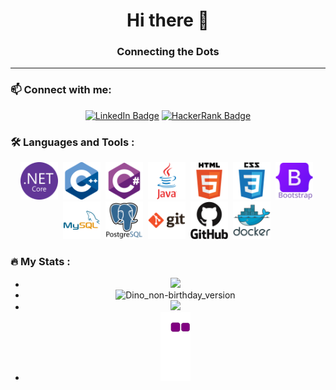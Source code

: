 <div id="header" align="center">
  <h1>Hi there 👋</h1>
</div>
<div id="header" align="center">
  <h3>Connecting the Dots</h3>
</div>

___

### 📫 Connect with me: 
<!-- Connect Buttons -->
<div align="center" display="inline-block">
  <!-- Linkedin button -->
  <a href="https://www.linkedin.com/in/mdinc"><img src="https://img.shields.io/badge/LinkedIn-blue?style=for-the-badge&logo=linkedin&logoColor=white" alt="LinkedIn Badge"/></a>
  <!-- HackerRank button -->
  <a href="https://www.hackerrank.com/dinc_mczp"><img src="https://img.shields.io/badge/-Hackerrank-2EC866?style=for-the-badge&logo=HackerRank&logoColor=white" alt="HackerRank Badge"/></a>
</div>

### :hammer_and_wrench: Languages and Tools :
<!-- Tool Buttons -->
<div align="center" display="inline-block">
  <!-- .Net Core -->
  <a href=""><img src="https://github.com/devicons/devicon/blob/master/icons/dotnetcore/dotnetcore-original.svg" title="dotnetcore" alt="Dotnetcore" width="60" height="60"/></a>&nbsp;
  <!-- C++ -->
  <a href=""><img src="https://github.com/devicons/devicon/blob/master/icons/cplusplus/cplusplus-original.svg" title="cpp" alt="cpp" width="60" height="60"/></a>&nbsp;
  <!-- C# -->
  <a href=""><img src="https://github.com/devicons/devicon/blob/master/icons/csharp/csharp-original.svg" title="csharp" alt="csharp" width="60" height="60"/></a>&nbsp;
  <!-- Java -->
  <a href=""><img src="https://github.com/devicons/devicon/blob/master/icons/java/java-original-wordmark.svg" title="java" alt="java" width="60" height="60"/></a>&nbsp;
  <!-- HTML5 -->
  <a href=""><img src="https://github.com/devicons/devicon/blob/master/icons/html5/html5-original-wordmark.svg" title="HTML5" alt="HTML5" width="60" height="60"/></a>&nbsp;
  <!-- CSS -->
  <a href=""><img src="https://github.com/devicons/devicon/blob/master/icons/css3/css3-original-wordmark.svg" title="css3" alt="css3" width="60" height="60"/></a>&nbsp;
  <!-- Bootstrap -->
  <a href=""><img src="https://github.com/devicons/devicon/blob/master/icons/bootstrap/bootstrap-original-wordmark.svg" title="bootstrap" alt="bootstrap" width="60" height="60"/></a>&nbsp;
  <!-- Mysql -->
  <a href=""><img src="https://github.com/devicons/devicon/blob/master/icons/mysql/mysql-original-wordmark.svg" title="mysql" alt="mysql" width="60" height="60"/></a>&nbsp;
  <!-- Postgresql -->
  <a href=""><img src="https://github.com/devicons/devicon/blob/master/icons/postgresql/postgresql-original-wordmark.svg" title="postgresql" alt="postgresql" width="60" height="60"/></a>&nbsp;
  <!-- Git -->
  <a href=""><img src="https://github.com/devicons/devicon/blob/master/icons/git/git-original-wordmark.svg" title="git" alt="git" width="60" height="60"/></a>&nbsp;
  <!-- Github -->
  <a href=""><img src="https://github.com/devicons/devicon/blob/master/icons/github/github-original-wordmark.svg" title="github" alt="github" width="60" height="60"/></a>&nbsp;  
  <!-- Docker -->
  <a href=""><img src="https://github.com/devicons/devicon/blob/master/icons/docker/docker-original-wordmark.svg" title="docker" alt="docker" width="60" height="60"/></a>&nbsp;  
</div>

### :fire: My Stats :

<ul align="center">
  <li><img class="img" src="https://github-readme-stats.vercel.app/api/top-langs/?username=TheGresta&layout=compact&langs_count=8&theme=vision-friendly-dark"></li>

  <li><img src="https://user-images.githubusercontent.com/74189776/188946760-5f40b307-abcd-4af8-aacf-60f6b0df3713.gif" alt="Dino_non-birthday_version"/></li>

  <li><img class="img" src="http://github-readme-streak-stats.herokuapp.com?user=TheGresta&theme=dark&background=000000"></li>
  
  <li><img src="https://github.com/TheGresta/TheGresta/blob/output/github-contribution-grid-snake.gif" alt="snake_gif"/></li>
</ul>

<!--
**TheGresta/TheGresta** is a ✨ _special_ ✨ repository because its `README.md` (this file) appears on your GitHub profile.

Here are some ideas to get you started:

- 🔭 I’m currently working on ...
- 🌱 I’m currently learning ...
- 👯 I’m looking to collaborate on ...
- 🤔 I’m looking for help with ...
- 💬 Ask me about ...
- 📫 How to reach me: ...
- 😄 Pronouns: ...
- ⚡ Fun fact: ...
-->
